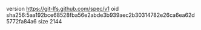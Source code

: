 version https://git-lfs.github.com/spec/v1
oid sha256:5aa192bce68528fba56e2abde3b939aec2b30314782e26ca6ea62d5772fa84a6
size 2144
